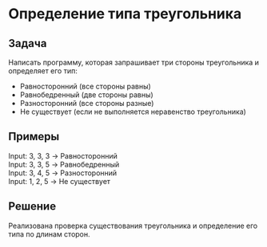 # Определение типа треугольника

## Задача

Написать программу, которая запрашивает три стороны треугольника и определяет его тип:

- Равносторонний (все стороны равны)
- Равнобедренный (две стороны равны)
- Разносторонний (все стороны разные)
- Не существует (если не выполняется неравенство треугольника)

## Примеры

Input: 3, 3, 3 → Равносторонний  
Input: 3, 3, 5 → Равнобедренный  
Input: 3, 4, 5 → Разносторонний  
Input: 1, 2, 5 → Не существует

## Решение

Реализована проверка существования треугольника и определение его типа по длинам сторон.
